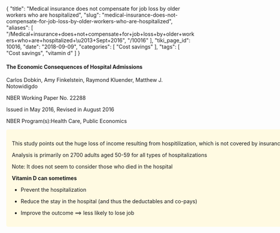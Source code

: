 {
    "title": "Medical insurance does not compensate for job loss by older workers who are hospitalized",
    "slug": "medical-insurance-does-not-compensate-for-job-loss-by-older-workers-who-are-hospitalized",
    "aliases": [
        "/Medical+insurance+does+not+compensate+for+job+loss+by+older+workers+who+are+hospitalized+\u2013+Sept+2016",
        "/10016"
    ],
    "tiki_page_id": 10016,
    "date": "2018-09-09",
    "categories": [
        "Cost savings"
    ],
    "tags": [
        "Cost savings",
        "vitamin d"
    ]
}


#### The Economic Consequences of Hospital Admissions

Carlos Dobkin, Amy Finkelstein, Raymond Kluender, Matthew J. Notowidigdo

NBER Working Paper No. 22288

Issued in May 2016, Revised in August 2016

NBER Program(s):Health Care, Public Economics 

<div class="border" style="background-color:#FFFAE2;padding:15px;margin:10px 0;border-radius:5px;width:800px">

This study points out the huge loss of income resulting from hospitilization, which is not covered by insurance

Analysis is primarily on 2700 adults aged 50-59 for all types of hospitalizations

Note: It does not seem to consider those who died in the hospital

 **Vitamin D can sometimes** 

* Prevent the hospitalization

* Reduce the stay in the hospital (and thus the deductables and co-pays)

* Improve the outcome ==> less likely to lose job